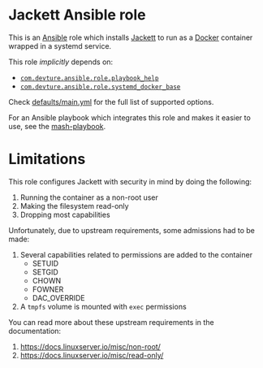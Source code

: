# Jackett Ansible role

This is an [Ansible](https://www.ansible.com/) role which installs [Jackett](https://github.com/Jackett/Jackett) to run as a [Docker](https://www.docker.com/) container wrapped in a systemd service.

This role *implicitly* depends on:

- [`com.devture.ansible.role.playbook_help`](https://github.com/devture/com.devture.ansible.role.playbook_help)
- [`com.devture.ansible.role.systemd_docker_base`](https://github.com/devture/com.devture.ansible.role.systemd_docker_base)

Check [defaults/main.yml](defaults/main.yml) for the full list of supported options.

For an Ansible playbook which integrates this role and makes it easier to use, see the [mash-playbook](https://github.com/mother-of-all-self-hosting/mash-playbook).

# Limitations

This role configures Jackett with security in mind by doing the following:

1. Running the container as a non-root user
2. Making the filesystem read-only
3. Dropping most capabilities

Unfortunately, due to upstream requirements, some admissions had to be made:

1. Several capabilities related to permissions are added to the container
   - SETUID
   - SETGID
   - CHOWN
   - FOWNER
   - DAC_OVERRIDE
2. A `tmpfs` volume is mounted with `exec` permissions

You can read more about these upstream requirements in the documentation:

1. https://docs.linuxserver.io/misc/non-root/
2. https://docs.linuxserver.io/misc/read-only/
